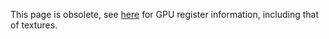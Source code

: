 This page is obsolete, see [here](GPU/Internal_Registers "wikilink") for
GPU register information, including that of textures.